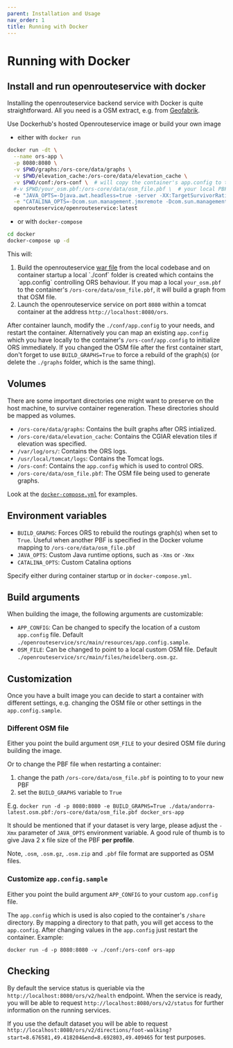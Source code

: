 ```yaml
---
parent: Installation and Usage
nav_order: 1
title: Running with Docker
---
```


# Running with Docker

## Install and run openrouteservice with docker

Installing the openrouteservice backend service with Docker is quite straightforward. All you need is a OSM extract, e.g. from [Geofabrik](http://download.geofabrik.de).

Use Dockerhub's hosted Openrouteservice image or build your own image

- either with `docker run`

```bash
docker run -dt \
  --name ors-app \
  -p 8080:8080 \
  -v $PWD/graphs:/ors-core/data/graphs \
  -v $PWD/elevation_cache:/ors-core/data/elevation_cache \
  -v $PWD/conf:/ors-conf \  # will copy the container's app.config to the host
  #-v $PWD/your_osm.pbf:/ors-core/data/osm_file.pbf \  # your local PBF file
  -e "JAVA_OPTS=-Djava.awt.headless=true -server -XX:TargetSurvivorRatio=75 -XX:SurvivorRatio=64 -XX:MaxTenuringThreshold=3 -XX:+UseG1GC -XX:+ScavengeBeforeFullGC -XX:ParallelGCThreads=4 -Xms1g -Xmx2g" \
  -e "CATALINA_OPTS=-Dcom.sun.management.jmxremote -Dcom.sun.management.jmxremote.port=9001 -Dcom.sun.management.jmxremote.rmi.port=9001 -Dcom.sun.management.jmxremote.authenticate=false -Dcom.sun.management.jmxremote.ssl=false -Djava.rmi.server.hostname=localhost" \
  openrouteservice/openrouteservice:latest
```

- or with `docker-compose`

```bash
cd docker
docker-compose up -d
```

This will:

1. Build the openrouteservice [war file](https://www.wikiwand.com/en/WAR_(file_format)) from the local codebase and on container startup a local `./conf` folder is created which contains the `app.config` controlling ORS behaviour. If you map a local `your_osm.pbf` to the container's `/ors-core/data/osm_file.pbf`, it will build a graph from that OSM file.
2. Launch the openrouteservice service on port `8080` within a tomcat container at the address `http://localhost:8080/ors`.

After container launch, modify the `./conf/app.config` to your needs, and restart the container. Alternatively you can map an existing `app.config` which you have locally to the container's `/ors-conf/app.config` to initialize ORS immediately. If you changed the OSM file after the first container start, don't forget to use `BUILD_GRAPHS=True` to force a rebuild of the graph(s) (or delete the `./graphs` folder, which is the same thing).

## Volumes

There are some important directories one might want to preserve on the host machine, to survive container regeneration. These directories should be mapped as volumes.

- `/ors-core/data/graphs`: Contains the built graphs after ORS intialized.
- `/ors-core/data/elevation_cache`: Contains the CGIAR elevation tiles if elevation was specified.
- `/var/log/ors/`: Contains the ORS logs.
- `/usr/local/tomcat/logs`: Contains the Tomcat logs.
- `/ors-conf`: Contains the `app.config` which is used to control ORS.
- `/ors-core/data/osm_file.pbf`: The OSM file being used to generate graphs.

Look at the [`docker-compose.yml`](docker-compose.yml) for examples.

## Environment variables

- `BUILD_GRAPHS`: Forces ORS to rebuild the routings graph(s) when set to `True`. Useful when another PBF is specified in the Docker volume mapping to `/ors-core/data/osm_file.pbf`
- `JAVA_OPTS`: Custom Java runtime options, such as `-Xms` or `-Xmx`
- `CATALINA_OPTS`: Custom Catalina options

Specify either during container startup or in `docker-compose.yml`.

## Build arguments

When building the image, the following arguments are customizable:

- `APP_CONFIG`: Can be changed to specify the location of a custom `app.config` file. Default `./openrouteservice/src/main/resources/app.config.sample`.
- `OSM_FILE`: Can be changed to point to a local custom OSM file. Default `./openrouteservice/src/main/files/heidelberg.osm.gz`.

## Customization

Once you have a built image you can decide to start a container with different settings, e.g. changing the OSM file or other settings in the `app.config.sample`.

### Different OSM file

Either you point the build argument `OSM_FILE` to your desired OSM file during building the image.

Or to change the PBF file when restarting a container:

1. change the path `/ors-core/data/osm_file.pbf` is pointing to to your new PBF
2. set the `BUILD_GRAPHS` variable to `True`

E.g.
`docker run -d -p 8080:8080 -e BUILD_GRAPHS=True ./data/andorra-latest.osm.pbf:/ors-core/data/osm_file.pbf docker_ors-app`

It should be mentioned that if your dataset is very large, please adjust the `-Xmx` parameter of `JAVA_OPTS` environment variable. A good rule of thumb is to give Java 2 x file size of the PBF **per profile**.

Note, `.osm`, `.osm.gz`, `.osm.zip` and `.pbf` file format are supported as OSM files.

### Customize `app.config.sample`

Either you point the build argument `APP_CONFIG` to your custom `app.config` file.

The `app.config` which is used is also copied to the container's `/share` directory. By mapping a directory to that path, you will get access to the `app.config`. After changing values in the `app.config` just restart the container. Example:

`docker run -d -p 8080:8080 -v ./conf:/ors-conf ors-app`

## Checking

By default the service status is queriable via the `http://localhost:8080/ors/v2/health` endpoint. When the service is ready, you will be able to request `http://localhost:8080/ors/v2/status` for further information on the running services.

If you use the default dataset you will be able to request `http://localhost:8080/ors/v2/directions/foot-walking?start=8.676581,49.418204&end=8.692803,49.409465` for test purposes.
